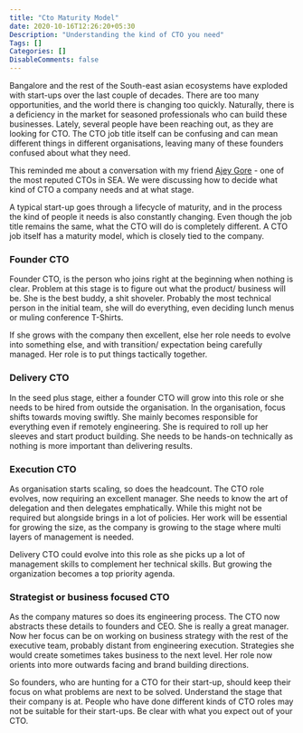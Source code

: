 ```yaml
---
title: "Cto Maturity Model"
date: 2020-10-16T12:26:20+05:30
Description: "Understanding the kind of CTO you need"
Tags: []
Categories: []
DisableComments: false
---
```

Bangalore and the rest of the South-east asian ecosystems have exploded with start-ups over the last couple of decades. There are too many opportunities, and the world there is changing too quickly. Naturally, there is a deficiency in the market for seasoned professionals who can build these businesses. Lately, several people have been reaching out, as they are looking for CTO. The CTO job title itself can be confusing and can mean different things in different organisations, leaving many of these founders confused about what they need.

This reminded me about a conversation with my friend [Ajey Gore](https://twitter.com/AjeyGore) - one of the most reputed CTOs in SEA. We were discussing how to decide what kind of CTO a company needs and at what stage.

A typical start-up goes through a lifecycle of maturity, and in the process the kind of people it needs is also constantly changing. Even though the job title remains the same, what the CTO will do is completely different. A CTO job itself has a maturity model, which is closely tied to the company.

### Founder CTO

Founder CTO, is the person who joins right at the beginning when nothing is clear. Problem at this stage is to figure out what the product/ business will be. She is the best buddy, a shit shoveler. Probably the most technical person in the initial team, she will do everything, even deciding lunch menus or muling conference T-Shirts.

If she grows with the company then excellent, else her role needs to evolve into something else, and with transition/ expectation being carefully managed. Her role is to put things tactically together.

### Delivery CTO

In the seed plus stage, either a founder CTO will grow into this role or she needs to be hired from outside the organisation. In the organisation, focus shifts towards moving swiftly. She mainly becomes responsible for everything even if remotely engineering. She is required to roll up her sleeves and start product building. She needs to be hands-on technically as nothing is more important than delivering results.

### Execution CTO

As organisation starts scaling, so does the headcount. The CTO role evolves, now requiring an excellent manager. She needs to know the art of delegation and then delegates emphatically. While this might not be required but alongside brings in a lot of policies. Her work will be essential for growing the size, as the company is growing to the stage where multi layers of management is needed.

Delivery CTO could evolve into this role as she picks up a lot of management skills to complement her technical skills. But growing the organization becomes a top priority agenda.

### Strategist or business focused CTO

As the company matures so does its engineering process. The CTO now abstracts these details to founders and CEO. She is really a great manager. Now her focus can be on working on business strategy with the rest of the executive team, probably distant from engineering execution. Strategies she would create sometimes takes business to the next level. Her role now orients into more outwards facing and brand building directions.

So founders, who are hunting for a CTO for their start-up, should keep their focus on what problems are next to be solved. Understand the stage that their company is at. People who have done different kinds of CTO roles may not be suitable for their start-ups. Be clear with what you expect out of your CTO.
